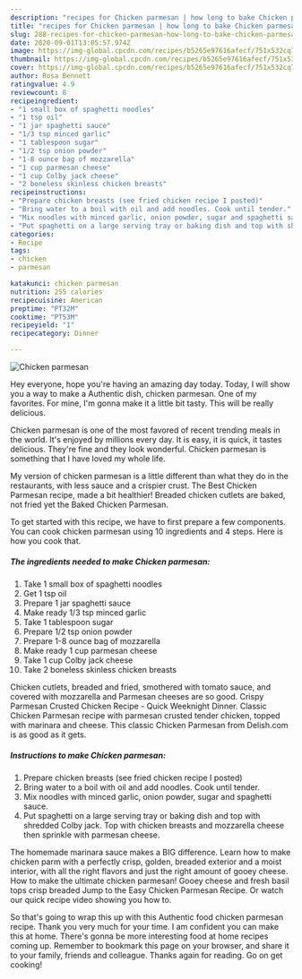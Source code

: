 ```yaml
---
description: "recipes for Chicken parmesan | how long to bake Chicken parmesan"
title: "recipes for Chicken parmesan | how long to bake Chicken parmesan"
slug: 288-recipes-for-chicken-parmesan-how-long-to-bake-chicken-parmesan
date: 2020-09-01T13:05:57.974Z
image: https://img-global.cpcdn.com/recipes/b5265e97616afecf/751x532cq70/chicken-parmesan-recipe-main-photo.jpg
thumbnail: https://img-global.cpcdn.com/recipes/b5265e97616afecf/751x532cq70/chicken-parmesan-recipe-main-photo.jpg
cover: https://img-global.cpcdn.com/recipes/b5265e97616afecf/751x532cq70/chicken-parmesan-recipe-main-photo.jpg
author: Rosa Bennett
ratingvalue: 4.9
reviewcount: 8
recipeingredient:
- "1 small box of spaghetti noodles"
- "1 tsp oil"
- "1 jar spaghetti sauce"
- "1/3 tsp minced garlic"
- "1 tablespoon sugar"
- "1/2 tsp onion powder"
- "1-8 ounce bag of mozzarella"
- "1 cup parmesan cheese"
- "1 cup Colby jack cheese"
- "2 boneless skinless chicken breasts"
recipeinstructions:
- "Prepare chicken breasts (see fried chicken recipe I posted)"
- "Bring water to a boil with oil and add noodles. Cook until tender."
- "Mix noodles with minced garlic, onion powder, sugar and spaghetti sauce."
- "Put spaghetti on a large serving tray or baking dish and top with shredded Colby jack. Top with chicken breasts and mozzarella cheese then sprinkle with parmesan cheese."
categories:
- Recipe
tags:
- chicken
- parmesan

katakunci: chicken parmesan 
nutrition: 255 calories
recipecuisine: American
preptime: "PT32M"
cooktime: "PT53M"
recipeyield: "1"
recipecategory: Dinner

---
```



![Chicken parmesan](https://img-global.cpcdn.com/recipes/b5265e97616afecf/751x532cq70/chicken-parmesan-recipe-main-photo.jpg)

Hey everyone, hope you're having an amazing day today. Today, I will show you a way to make a Authentic dish, chicken parmesan. One of my favorites. For mine, I'm gonna make it a little bit tasty. This will be really delicious.

Chicken parmesan is one of the most favored of recent trending meals in the world. It's enjoyed by millions every day. It is easy, it is quick, it tastes delicious. They're fine and they look wonderful. Chicken parmesan is something that I have loved my whole life.

My version of chicken parmesan is a little different than what they do in the restaurants, with less sauce and a crispier crust. The Best Chicken Parmesan recipe, made a bit healthier! Breaded chicken cutlets are baked, not fried yet the Baked Chicken Parmesan.


To get started with this recipe, we have to first prepare a few components. You can cook chicken parmesan using 10 ingredients and 4 steps. Here is how you cook that.

<!--inarticleads1-->

##### The ingredients needed to make Chicken parmesan:

1. Take 1 small box of spaghetti noodles
1. Get 1 tsp oil
1. Prepare 1 jar spaghetti sauce
1. Make ready 1/3 tsp minced garlic
1. Take 1 tablespoon sugar
1. Prepare 1/2 tsp onion powder
1. Prepare 1-8 ounce bag of mozzarella
1. Make ready 1 cup parmesan cheese
1. Take 1 cup Colby jack cheese
1. Take 2 boneless skinless chicken breasts


Chicken cutlets, breaded and fried, smothered with tomato sauce, and covered with mozzarella and Parmesan cheeses are so good. Crispy Parmesan Crusted Chicken Recipe - Quick Weeknight Dinner. Classic Chicken Parmesan recipe with parmesan crusted tender chicken, topped with marinara and cheese. This classic Chicken Parmesan from Delish.com is as good as it gets. 

<!--inarticleads2-->

##### Instructions to make Chicken parmesan:

1. Prepare chicken breasts (see fried chicken recipe I posted)
1. Bring water to a boil with oil and add noodles. Cook until tender.
1. Mix noodles with minced garlic, onion powder, sugar and spaghetti sauce.
1. Put spaghetti on a large serving tray or baking dish and top with shredded Colby jack. Top with chicken breasts and mozzarella cheese then sprinkle with parmesan cheese.


The homemade marinara sauce makes a BIG difference. Learn how to make chicken parm with a perfectly crisp, golden, breaded exterior and a moist interior, with all the right flavors and just the right amount of gooey cheese. How to make the ultimate chicken parmesan! Gooey cheese and fresh basil tops crisp breaded Jump to the Easy Chicken Parmesan Recipe. Or watch our quick recipe video showing you how to. 

So that's going to wrap this up with this Authentic food chicken parmesan recipe. Thank you very much for your time. I am confident you can make this at home. There's gonna be more interesting food at home recipes coming up. Remember to bookmark this page on your browser, and share it to your family, friends and colleague. Thanks again for reading. Go on get cooking!
